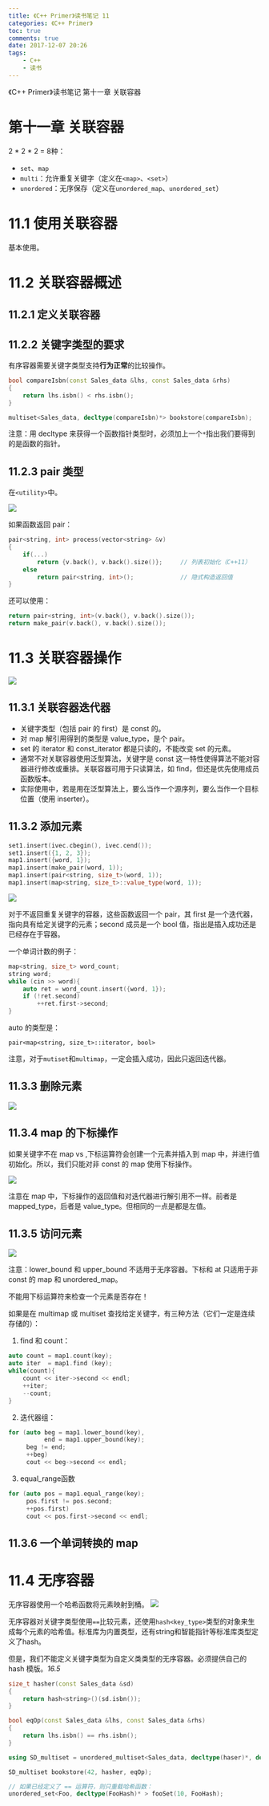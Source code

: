 ```yaml
---
title: 《C++ Primer》读书笔记 11
categories: 《C++ Primer》
toc: true
comments: true
date: 2017-12-07 20:26
tags:
    - C++
    - 读书
---
```


《C++ Primer》读书笔记 第十一章 关联容器

<!-- more -->
<!-- toc -->

# 第十一章 关联容器

2 * 2 * 2 = 8种：

- `set`、`map`
- `multi`：允许重复关键字（定义在`<map>`、`<set>`）
- `unordered`：无序保存（定义在`unordered_map`、`unordered_set`）


11.1 使用关联容器
================

基本使用。

11.2 关联容器概述
================

11.2.1 定义关联容器
------------------

11.2.2 关键字类型的要求
--------------------

有序容器需要关键字类型支持**行为正常**的比较操作。

```c++
bool compareIsbn(const Sales_data &lhs, const Sales_data &rhs)
{
    return lhs.isbn() < rhs.isbn();
}

multiset<Sales_data, decltype(compareIsbn)*> bookstore(compareIsbn);    // 后面的 compareIsbn 可以换成 &compareIsbn
```

注意：用 decltype 来获得一个函数指针类型时，必须加上一个`*`指出我们要得到的是函数的指针。


11.2.3 pair 类型
----------------

在`<utility>`中。

![](http://static.ifanze.cn/2018-06-23-15126508707740.jpg)

如果函数返回 pair：

```c++
pair<string, int> process(vector<string> &v)
{
    if(...)
        return {v.back(), v.back().size()};     // 列表初始化（C++11）
    else
        return pair<string, int>();             // 隐式构造返回值
}
```

还可以使用：

```c++
return pair<string, int>(v.back(), v.back().size());
return make_pair(v.back(), v.back().size());
```

11.3 关联容器操作
================

![](http://static.ifanze.cn/2018-06-23-15126510682571.jpg)

11.3.1 关联容器迭代器
-------------------

- 关键字类型（包括 pair 的 first）是 const 的。
- 对 map 解引用得到的类型是 value_type，是个 pair。
- set 的 iterator 和 const_iterator 都是只读的，不能改变 set 的元素。
- 通常不对关联容器使用泛型算法，关键字是 const 这一特性使得算法不能对容器进行修改或重排。关联容器可用于只读算法，如 find，但还是优先使用成员函数版本。
- 实际使用中，若是用在泛型算法上，要么当作一个源序列，要么当作一个目标位置（使用 inserter）。

11.3.2 添加元素
---------------

```c++
set1.insert(ivec.cbegin(), ivec.cend());
set1.insert({1, 2, 3});
map1.insert({word, 1});
map1.insert(make_pair(word, 1));
map1.insert(pair<string, size_t>(word, 1));
map1.insert(map<string, size_t>::value_type(word, 1));
```

![](http://static.ifanze.cn/2018-06-23-15126518693490.jpg)

对于不返回重复关键字的容器，这些函数返回一个 pair，其 first 是一个迭代器，指向具有给定关键字的元素；second 成员是一个 bool 值，指出是插入成功还是已经存在于容器。

一个单词计数的例子：

```c++
map<string, size_t> word_count;
string word;
while (cin >> word){
    auto ret = word_count.insert({word, 1});
    if (!ret.second)
        ++ret.first->second;
}
```

auto 的类型是：

```
pair<map<string, size_t>::iterator, bool>
```

注意，对于`mutiset`和`multimap`，一定会插入成功，因此只返回迭代器。

11.3.3 删除元素
--------------

![](http://static.ifanze.cn/2018-06-23-15128849829768.jpg)

11.3.4 map 的下标操作
--------------------

如果关键字不在 map vs ,下标运算符会创建一个元素并插入到 map 中，并进行值初始化。所以，我们只能对非 const 的 map 使用下标操作。

![](http://static.ifanze.cn/2018-06-23-15128851559984.jpg)

注意在 map 中，下标操作的返回值和对迭代器进行解引用不一样。前者是 mapped_type，后者是 value_type。但相同的一点是都是左值。

11.3.5 访问元素
---------------
![](http://static.ifanze.cn/2018-06-23-15128852997668.jpg)

注意：lower_bound 和 upper_bound 不适用于无序容器。下标和 at 只适用于非 const 的 map 和 unordered_map。

不能用下标运算符来检查一个元素是否存在！

如果是在 multimap 或 multiset 查找给定关键字，有三种方法（它们一定是连续存储的）：

1. find 和 count：

```c++
auto count = map1.count(key);
auto iter  = map1.find (key);
while(count){
    count << iter->second << endl;
    ++iter;
    --count;
}
```

2. 迭代器组：

```c++
for (auto beg = map1.lower_bound(key),
          end = map1.upper_bound(key);
     beg != end;
     ++beg)
     cout << beg->second << endl;
```

3. equal_range函数

```c++
for (auto pos = map1.equal_range(key);
     pos.first != pos.second;
     ++pos.first)
     cout << pos.first->second << endl;
```

11.3.6 一个单词转换的 map
-----------------------

11.4 无序容器
=============

无序容器使用一个哈希函数将元素映射到桶。
![](http://static.ifanze.cn/2018-06-23-15128859821311.jpg)

无序容器对关键字类型使用`==`比较元素，还使用`hash<key_type>`类型的对象来生成每个元素的哈希值。标准库为内置类型，还有string和智能指针等标准库类型定义了hash。

但是，我们不能定义关键字类型为自定义类类型的无序容器。必须提供自己的 hash 模版。*16.5*


```c++
size_t hasher(const Sales_data &sd)
{
    return hash<string>()(sd.isbn());
}

bool eqOp(const Sales_data &lhs, const Sales_data &rhs)
{
    return lhs.isbn() == rhs.isbn();
}

using SD_multiset = unordered_multiset<Sales_data, decltype(haser)*, decltype(eqOp)* >;

SD_multiset bookstore(42, hasher, eqOp);

// 如果已经定义了 == 运算符，则只重载哈希函数：
unordered_set<Foo, decltype(FooHash)* > fooSet(10, FooHash);
```
